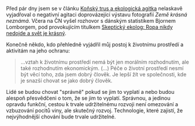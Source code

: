 <!-- dcterms:identifier = riderweblog#231 -->
<!-- dcterms:title = Ekoagitka ještě jednou, tentokrát po dobrém -->
<!-- dcterms:abstract = Konečně ekolog, pod jehož názory se podepíšu. -->
<!-- np9:categoryId = 1 -->
<!-- x4w:category = Koně -->
<!-- np9:authorId = 1 -->
<!-- np9:authorEmail = michal.valasek@altairis.cz -->
<!-- dcterms:creator = Michal Altair Valášek -->
<!-- dcterms:created = 2006-10-29T15:42:32.217+01:00 -->
<!-- dcterms:dateAccepted = 2006-10-29T15:42:32.217+01:00 -->

Před pár dny jsem se v článku [Koňský trus a ekologická agitka](/Articles/230-konsky-trus-a-ekologicka-agitka.aspx) nelaskavě vyjadřoval o negativní agitaci doprovázející výstavu fotografií *Země krásná neznámá*. Včera na ČN vyšel rozhovor s dánským statistikem Bjornem Lomborgem, pod provokujícím titulkem [Skeptický ekolog: Ropa nikdy nedojde a svět je krásný](http://cestovani.idnes.cz/skepticky-ekolog-ropa-nikdy-nedojde-a-svet-je-krasny-f91-/igsvet.asp?c=A061027_184125_igsvet_tom).

Konečně někdo, kdo přehledně vyjádřil můj postoj k životnímu prostředí a aktivitám na jeho ochranu:

> ...vztah k životnímu prostředí nemá být jen morálním rozhodnutím, ale také rozhodnutím ekonomickým. (...) Péče o životní prostředí nesmí být věcí toho, zda jsem dobrý člověk. Je lepší žít ve společnosti, kde je snazší chovat se jako dobrý člověk.

Lidé se budou chovat "správně" pokud se jim to vyplatí a nebo budou alespoň přesvědčeni o tom, že se jim to vyplatí. Správnou, a jedinou opravdu funkční, cestou k trvale udržitelnému rozvoji není omezování a vzbuzování pocitů viny, ale skutečný rozvoj. Technologie, které zajistí, že nejvýhodnější chování bude trvale udržitelné.
